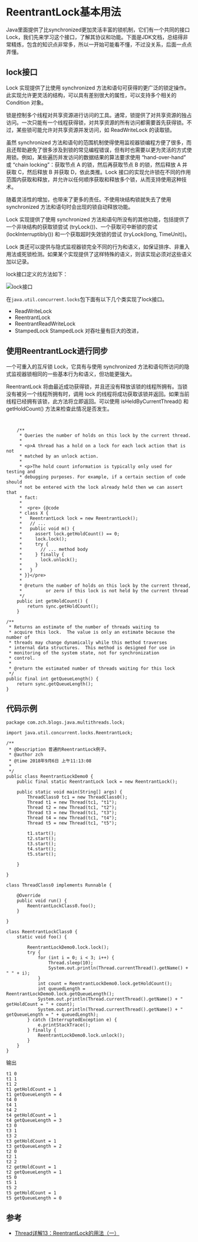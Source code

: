 # ReentrantLock基本用法

Java里面提供了比synchronized更加灵活丰富的锁机制，它们有一个共同的接口Lock，我们先来学习这个接口，了解其协议和功能。下面是JDK文档，总结得非常精炼，包含的知识点非常多，所以一开始可能看不懂，不过没关系，后面一点点弄懂。

## lock接口

Lock 实现提供了比使用 synchronized 方法和语句可获得的更广泛的锁定操作。此实现允许更灵活的结构，可以具有差别很大的属性，可以支持多个相关的 Condition 对象。

锁是控制多个线程对共享资源进行访问的工具。通常，锁提供了对共享资源的独占访问。一次只能有一个线程获得锁，对共享资源的所有访问都需要首先获得锁。不过，某些锁可能允许对共享资源并发访问，如 ReadWriteLock 的读取锁。

虽然 synchronized 方法和语句的范围机制使得使用监视器锁编程方便了很多，而且还帮助避免了很多涉及到锁的常见编程错误，但有时也需要以更为灵活的方式使用锁。例如，某些遍历并发访问的数据结果的算法要求使用 “hand-over-hand” 或 “chain locking”：获取节点 A 的锁，然后再获取节点 B 的锁，然后释放 A 并获取 C，然后释放 B 并获取 D，依此类推。Lock 接口的实现允许锁在不同的作用范围内获取和释放，并允许以任何顺序获取和释放多个锁，从而支持使用这种技术。

随着灵活性的增加，也带来了更多的责任。不使用块结构锁就失去了使用 synchronized 方法和语句时会出现的锁自动释放功能。

Lock 实现提供了使用 synchronized 方法和语句所没有的其他功能，包括提供了一个非块结构的获取锁尝试 (tryLock())、一个获取可中断锁的尝试 (lockInterruptibly()) 和一个获取超时失效锁的尝试 (tryLock(long, TimeUnit))。

Lock 类还可以提供与隐式监视器锁完全不同的行为和语义，如保证排序、非重入用法或死锁检测。如果某个实现提供了这样特殊的语义，则该实现必须对这些语义加以记录。

lock接口定义的方法如下：

![lock接口](../images/lock.png)

在```java.util.concurrent.locks```包下面有以下几个类实现了lock接口。

- ReadWriteLock
- ReentrantLock
- ReentrantReadWriteLock
- StampedLock  StampedLock 对吞吐量有巨大的改进，

## 使用ReentrantLock进行同步

一个可重入的互斥锁 Lock，它具有与使用 synchronized 方法和语句所访问的隐式监视器锁相同的一些基本行为和语义，但功能更强大。

ReentrantLock 将由最近成功获得锁，并且还没有释放该锁的线程所拥有。当锁没有被另一个线程所拥有时，调用 lock 的线程将成功获取该锁并返回。如果当前线程已经拥有该锁，此方法将立即返回。可以使用 isHeldByCurrentThread() 和 getHoldCount() 方法来检查此情况是否发生。


```


    /**
     * Queries the number of holds on this lock by the current thread.
     *
     * <p>A thread has a hold on a lock for each lock action that is not
     * matched by an unlock action.
     *
     * <p>The hold count information is typically only used for testing and
     * debugging purposes. For example, if a certain section of code should
     * not be entered with the lock already held then we can assert that
     * fact:
     *
     *  <pre> {@code
     * class X {
     *   ReentrantLock lock = new ReentrantLock();
     *   // ...
     *   public void m() {
     *     assert lock.getHoldCount() == 0;
     *     lock.lock();
     *     try {
     *       // ... method body
     *     } finally {
     *       lock.unlock();
     *     }
     *   }
     * }}</pre>
     *
     * @return the number of holds on this lock by the current thread,
     *         or zero if this lock is not held by the current thread
     */
    public int getHoldCount() {
        return sync.getHoldCount();
    }

```

```
/**
 * Returns an estimate of the number of threads waiting to
 * acquire this lock.  The value is only an estimate because the number of
 * threads may change dynamically while this method traverses
 * internal data structures.  This method is designed for use in
 * monitoring of the system state, not for synchronization
 * control.
 *
 * @return the estimated number of threads waiting for this lock
 */
public final int getQueueLength() {
    return sync.getQueueLength();
}
```


## 代码示例

```
package com.zch.blogs.java.multithreads.lock;

import java.util.concurrent.locks.ReentrantLock;

/**
 * @Description 普通的ReentrantLock例子。
 * @author zch
 * @time 2018年9月6日 上午11:13:08
 *
 */
public class ReentrantLockDemo0 {
	public final static ReentrantLock lock = new ReentrantLock();

	public static void main(String[] args) {
		ThreadClass0 tc1 = new ThreadClass0();
		Thread t1 = new Thread(tc1, "t1");
		Thread t2 = new Thread(tc1, "t2");
		Thread t3 = new Thread(tc1, "t3");
		Thread t4 = new Thread(tc1, "t4");
		Thread t5 = new Thread(tc1, "t5");

		t1.start();
		t2.start();
		t3.start();
		t4.start();
		t5.start();

	}

}

class ThreadClass0 implements Runnable {

	@Override
	public void run() {
		ReentrantLockClass0.foo();
	}

}

class ReentrantLockClass0 {
	static void foo() {

		ReentrantLockDemo0.lock.lock();
		try {
			for (int i = 0; i < 3; i++) {
				Thread.sleep(10);
				System.out.println(Thread.currentThread().getName() + " " + i);
			}
			int count = ReentrantLockDemo0.lock.getHoldCount();
			int queuedLength = ReentrantLockDemo0.lock.getQueueLength();
			System.out.println(Thread.currentThread().getName() + " getHoldCount = " + count);
			System.out.println(Thread.currentThread().getName() + " getQueueLength = " + queuedLength);
		} catch (InterruptedException e) {
			e.printStackTrace();
		} finally {
			ReentrantLockDemo0.lock.unlock();
		}
	}
}

```

输出

```
t1 0
t1 1
t1 2
t1 getHoldCount = 1
t1 getQueueLength = 4
t4 0
t4 1
t4 2
t4 getHoldCount = 1
t4 getQueueLength = 3
t3 0
t3 1
t3 2
t3 getHoldCount = 1
t3 getQueueLength = 2
t2 0
t2 1
t2 2
t2 getHoldCount = 1
t2 getQueueLength = 1
t5 0
t5 1
t5 2
t5 getHoldCount = 1
t5 getQueueLength = 0

```

## 参考

- [Thread详解13：ReentrantLock的用法（一）](https://blog.csdn.net/cds86333774/article/details/51025245)
